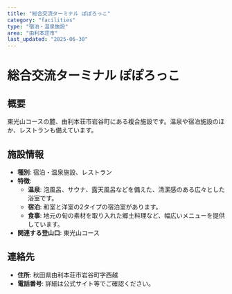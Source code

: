 ```yaml
---
title: "総合交流ターミナル ぽぽろっこ"
category: "facilities"
type: "宿泊・温泉施設"
area: "由利本荘市"
last_updated: "2025-06-30"
---
```


# 総合交流ターミナル ぽぽろっこ

## 概要
東光山コースの麓、由利本荘市岩谷町にある複合施設です。温泉や宿泊施設のほか、レストランも備えています。

## 施設情報
- **種別**: 宿泊・温泉施設、レストラン
- **特徴**:
    - **温泉**: 泡風呂、サウナ、露天風呂などを備えた、清潔感のある広々とした浴室です。
    - **宿泊**: 和室と洋室の2タイプの宿泊室があります。
    - **食事**: 地元の旬の素材を取り入れた郷土料理など、幅広いメニューを提供しています。
- **関連する登山口**: 東光山コース

## 連絡先
- **住所**: 秋田県由利本荘市岩谷町字西越
- **電話番号**: 詳細は公式サイト等でご確認ください。